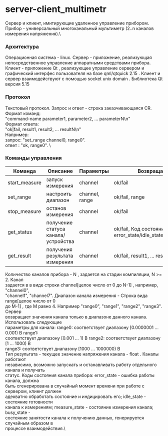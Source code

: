 # server-client_multimetr

Cервер и клиент, имитирующие удаленное управление прибором.\
Прибор - универсальный многоканальный мультиметр (2..n каналов измерения напряжения).\
### Архитектура

Операционная система - linux.
Сервер - приложение, реализующая непосредственное управление аппаратными средствами прибора.
Клиент - приложение Qt , реализующее управление сервером и графический интерфес
пользователя на базе qml/qtquick 2.15 . Клиент и сервер взаимодействуют с
помощью socket unix domain .
Библиотека Qt версия 5.15

### Протокол 

Текстовый протокол. Запрос и ответ - строка заказчивающаяся CR.\
Формат команд:\
"command-name parameter1, parameter2, ... parameterN\n" \
Формат ответа: \
"ok|fail, result1, result2, ... resultN\n" \
Например: \
запрос: "set_range channel0, range0". \
ответ : "ok, range0". \

### Команды управления

|Команда|Описание|Параметры|Возвращаемый результат|
|-|-|-|-|
|start_measure|запуск измерения|channel|ok/fail|
|set_range|настроить диапазон|channel, range|ok/fail, range|
|stop_measure|останов измерения|channel|ok/fail|
|get_status|получение статуса канала/устройства|channel|ok/fail, Код состояния - error_state/idle_state/measure_state/busy_state;|
|get_result|получения результата измерения|channel|ok/fail, result1, ... resultN|

Количество каналов прибора - N , задается на стадии компиляции, N >= 2. Канал\
задается в в виде строки channel[целое число от 0 до N-1] , например, "channel0",\
"channel1", "channel7". Диапазон канала измерения - Строка вида range[целое число от 0\
до M-1] , где M равно 4. Например "range0", "range1", "range2", "range3". Сервер\
возвращает значения канала только в диапазоне данного канала. Использовать следующие\
параметры для канала: range0: соответствует диапазону [0.0000001 ... 0.001) В range1:\
соответствует диапазону [0.001 ... 1) В range2: соответствует диапазону [1 ... 1000) В\
range3: соответствует диапазону [1000 ... 1000000) В\
Тип результата - текущее значение напряжения канала - float . Каналы работают\
независимо, возможно запускать и останавливать работу отдельного канала и получать\
статус. Коды состояния канала прибора: error_state - ошибка работы канала, должна\
быть сгенерирована в случайный момент времени при работе с сервером, клиент должен\
адекватно обработать состояние и индицировать его; idle_state - состояние готовности\
канала к измерениям; measure_state - состояние измерения канала; busy_state -\
состояние занятости канала к получению данных, генерируется случайным образом в\
процессе взаимодействия.\
